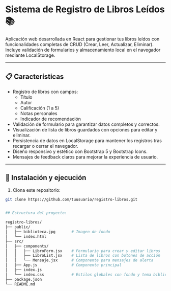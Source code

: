 # Sistema de Registro de Libros Leídos 📚

Aplicación web desarrollada en React para gestionar tus libros leídos con funcionalidades completas de CRUD (Crear, Leer, Actualizar, Eliminar). Incluye validación de formularios y almacenamiento local en el navegador mediante LocalStorage.

---

## 📋 Características

- Registro de libros con campos:  
  - Título  
  - Autor  
  - Calificación (1 a 5)  
  - Notas personales  
  - Indicador de recomendación  
- Validación de formulario para garantizar datos completos y correctos.  
- Visualización de lista de libros guardados con opciones para editar y eliminar.  
- Persistencia de datos en LocalStorage para mantener los registros tras recargar o cerrar el navegador.  
- Diseño responsivo y estético con Bootstrap 5 y Bootstrap Icons.  
- Mensajes de feedback claros para mejorar la experiencia de usuario.  

---

## 🚀 Instalación y ejecución

1. Clona este repositorio:

```bash
git clone https://github.com/tuusuario/registro-libros.git


## Estructura del proyecto:

registro-libros/
├── public/
│   ├── biblioteca.jpg       # Imagen de fondo
│   └── index.html
├── src/
│   ├── components/
│   │   ├── LibroForm.jsx    # Formulario para crear y editar libros
│   │   ├── LibroList.jsx    # Lista de libros con botones de acción
│   │   └── Mensaje.jsx      # Componente para mensajes de alerta
│   ├── App.js               # Componente principal
│   ├── index.js
│   └── index.css            # Estilos globales con fondo y tema biblioteca
├── package.json
└── README.md
